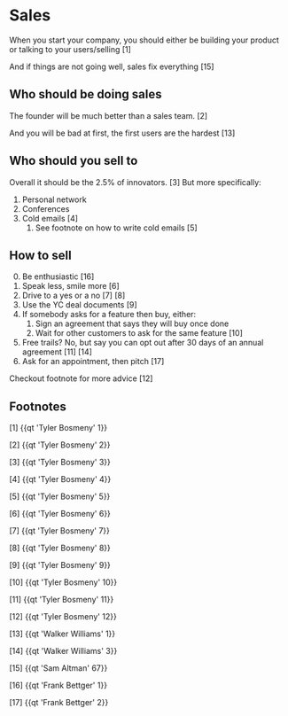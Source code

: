 # Sales

When you start your company, you should either be building your product or talking to your users/selling [1]

And if things are not going well, sales fix everything [15]

## Who should be doing sales

The founder will be much better than a sales team. [2] 

And you will be bad at first, the first users are the hardest [13]

## Who should you sell to

Overall it should  be the 2.5% of innovators. [3] But more specifically:

1. Personal network
2. Conferences
3. Cold emails [4]
	1. See footnote on how to write cold emails [5]

## How to sell

0. Be enthusiastic [16]
1. Speak less, smile more [6]
2. Drive to a yes or a no [7] [8]
3. Use the YC deal documents [9]
4. If somebody asks for a feature then buy, either:
	1. Sign an agreement that says they will buy once done
	2. Wait for other customers to ask for the same feature [10]
5. Free trails? No, but say you can opt out after 30 days of an annual agreement [11] [14]
6. Ask for an appointment, then pitch [17]

Checkout footnote for more advice [12]


## Footnotes

[1] {{qt 'Tyler Bosmeny' 1}}

[2] {{qt 'Tyler Bosmeny' 2}}

[3] {{qt 'Tyler Bosmeny' 3}}

[4] {{qt 'Tyler Bosmeny' 4}}

[5] {{qt 'Tyler Bosmeny' 5}}

[6] {{qt 'Tyler Bosmeny' 6}}

[7] {{qt 'Tyler Bosmeny' 7}}

[8] {{qt 'Tyler Bosmeny' 8}}

[9] {{qt 'Tyler Bosmeny' 9}}

[10] {{qt 'Tyler Bosmeny' 10}}

[11] {{qt 'Tyler Bosmeny' 11}}

[12] {{qt 'Tyler Bosmeny' 12}}

[13] {{qt 'Walker Williams' 1}}

[14] {{qt 'Walker Williams' 3}}

[15] {{qt 'Sam Altman' 67}}

[16] {{qt 'Frank Bettger' 1}}

[17] {{qt 'Frank Bettger' 2}}